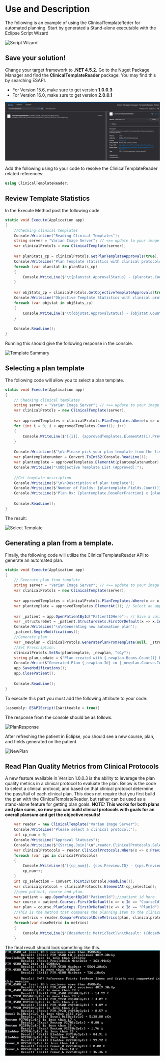 # Use and Description
The following is an example of using the ClinicalTemplateReder for automated planning. 
Start by generated a Stand-alone executable with the Eclipse Script Wizard

![Script Wizard](ClinicalTemplateReader/DescriptionImages/ScriptWizard.JPG)

## Save your solution!
Change your target framework to **.NET 4.5.2.**
Go to the Nuget Package Manager and find the **ClinicalTemplateReader** package. You may find this by searching ESAPI. 
* For Version 15.6, make sure to get version **1.0.0.3**
* For Version 16.0, make sure to get version **2.0.0.1**

![Nuget](ClinicalTemplateReader/DescriptionImages/NugetPackage.JPG)

Add the following using to your code to resolve the ClinicalTemplateReader related references:
```csharp
using ClinicalTemplateReader;
```

## Review Template Statistics
In the Execute Method post the following code 

```csharp
static void Execute(Application app)
{
    //Checking clinical templates
    Console.WriteLine("Reading Clinical Templates");
    string server = "Varian Image Server"; // <== update to your image server address e.g. "localhost", "10.11.12.13"
    var clinicalProtols = new ClinicalTemplate(server);

    var planStats_cp = clinicalProtols.GetPlanTemplateApprovals(true);
    Console.WriteLine("Plan Template statistics with clinical protocols");            
    foreach (var planstat in planStats_cp)
    {
        Console.WriteLine($"\t{planstat.ApprovalStatus} - {planstat.Count}");
    }

    var objStats_cp = clinicalProtols.GetObjectiveTemplateApprovals(true);
    Console.WriteLine("Objective Template Statistics with clinical protocols");
    foreach (var objstat in objStats_cp)
    {
        Console.WriteLine($"\t{objstat.ApprovalStatus} - {objstat.Count}");
    }

    Console.ReadLine();
}
```

Running this should give the following response in the console.

![Template Summary](ClinicalTemplateReader/DescriptionImages/ApprovedTemplates.JPG)

## Selecting a plan template
The following code will allow you to select a plan template.

```csharp
static void Execute(Application app)
{
    // Checking clinical templates
    string server = "Varian Image Server"; // <== update to your image server address e.g. "localhost", "10.11.12.13"
    var clinicalProtols = new ClinicalTemplate(server);

    var approvedTemplates = clinicalProtols.PlanTemplates.Where(x => x.Preview.ApprovalStatus.Contains("Approved")).ToList();
    for (int i = 0; i < approvedTemplates.Count(); i++)
    {
        Console.WriteLine($"[{i}]. {approvedTemplates.ElementAt(i).Preview.ID} - {approvedTemplates.ElementAt(i).Preview.LastModified}");
    }

    Console.WriteLine($"\n\nPlease pick your plan template from the list (0 - {approvedTemplates.Count() - 1}):");
    var plantemplatenumber = Convert.ToInt32(Console.ReadLine());
    var plantemplate = approvedTemplates.ElementAt(plantemplatenumber);
    Console.WriteLine("\nObjective Template List (Approved):");

    //Get template description
    Console.WriteLine($"\n\nDescription of plan template");
    Console.WriteLine($"Number of Fields: {plantemplate.Fields.Count()}");
    Console.WriteLine($"Plan Rx: {plantemplate.DosePerFraction} x {plantemplate.FractionCount}");

    Console.ReadLine();
}
```

The result:

![Select Template](ClinicalTemplateReader/DescriptionImages/PickATemplate.JPG)

## Generating a plan from a template.
Finally, the following code will utilize the ClinicalTemplateReader API to generate an automated plan.

```csharp
static void Execute(Application app)
{
    // Generate plan from template
    string server = "Varian Image Server"; // <== update to your image server address e.g. "localhost", "10.11.12.13"
    var clinicalProtols = new ClinicalTemplate(server);

    var approvedTemplates = clinicalProtols.PlanTemplates.Where(x => x.Preview.ApprovalStatus.Contains("Approved")).ToList();
    var plantemplate = approvedTemplates.ElementAt(1); // Select an approved plan template

    var _patient = app.OpenPatientById("PatientIDHere"); // Give a valid PatientID1 
    var _structureSet = _patient.StructureSets.FirstOrDefault(x => x.Id == "ROI");
    Console.WriteLine("\n\nGenerating new automation plan");
    _patient.BeginModifications();
    //Generate plan
    var _newplan = clinicalProtols.GeneratePlanFromTemplate(null, _structureSet, plantemplate, null);
    //Set Prescription.
    clinicalProtols.SetRx(plantemplate, _newplan, "cGy");
    string plan_update = $"Plan created with {_newplan.Beams.Count()} beams";
    Console.Write($"Generated Plan {_newplan.Id} in {_newplan.Course.Id}\n{plan_update}\nPlan Rx: {_newplan.TotalDose} in {_newplan.NumberOfFractions}fx");
    app.SaveModifications();
    app.ClosePatient();

    Console.ReadLine();
}
```
To execute this part you must add the following attribute to your code:
```csharp
[assembly: ESAPIScript(IsWriteable = true)]
```

The response from the console should be as follows. 

![PlanResponse](ClinicalTemplateReader/DescriptionImages/PlanGenerated.JPG)

After refreshing the patient in Eclipse, you should see a new course, plan, and fields generated on the patient.

![NewPlan](ClinicalTemplateReader/DescriptionImages/NewPlanGenerated.JPG)

## Read Plan Quality Metrics from Clinical Protocols
A new feature available in Version 1.0.0.3 is the ability to leverage the plan quality metrics in a clinical protocol to evaluate the plan. Below is the code to select a clinical protocol, and based on that clinical protocol determine the pass/fail of each clinical plan.
This does not require that you first build the plan with the ClinicalTemplateReader, but rather can be used as a stand-alone feature for getting plan goals.
**NOTE: This works for both plans and plan sums, so now you can build clinical protocols with goals for an overall plansum and get the objective results!**
```csharp
    var reader = new ClinicalTemplate("Varian Image Server");
    Console.WriteLine("Please select a clinical protocol:");
    int cp_num = 0;
    Console.WriteLine("Approval Statuses");
    Console.WriteLine($"{String.Join("\n",reader.ClinicalProtocols.Select(x=>x.Preview.ApprovalStatus).Distinct())}");
    var clinicalProtocols = reader.ClinicalProtocols.Where(x => x.Preview.ApprovalStatus == "Approved");
    foreach (var cps in clinicalProtocols)
    {
        Console.WriteLine($"[{cp_num}]. {cps.Preview.ID} - {cps.Preview.TreatmentSite}: {cps.Preview.LastModified}");
        cp_num++;
    }
    int cp_selection = Convert.ToInt32(Console.ReadLine());
    var clinicalprotocol = clinicalProtocols.ElementAt(cp_selection);
    //open patient, course and plan.
    var patient = app.OpenPatientById("PatientId");//patient id here
    var course = patient.Courses.FirstOrDefault(x => x.Id == "CourseId");//course id here
    var plan = course.PlanSetups.FirstOrDefault(x => x.Id == "PlanId");//plan id here
    //This is the method that compares the planning item to the clinical protocol.
    var metrics = reader.CompareProtocolDoseMetrics(plan, clinicalprotocol);
    foreach(var doseMetric in metrics)
    {
        Console.WriteLine($"{doseMetric.MetricText}\n\tResult: ({doseMetric.Pass}) {doseMetric.ResultText}");
    }
```
The final result should look something like this.
![NewPlan](ClinicalTemplateReader/DescriptionImages/DoseMetricResult.JPG)
